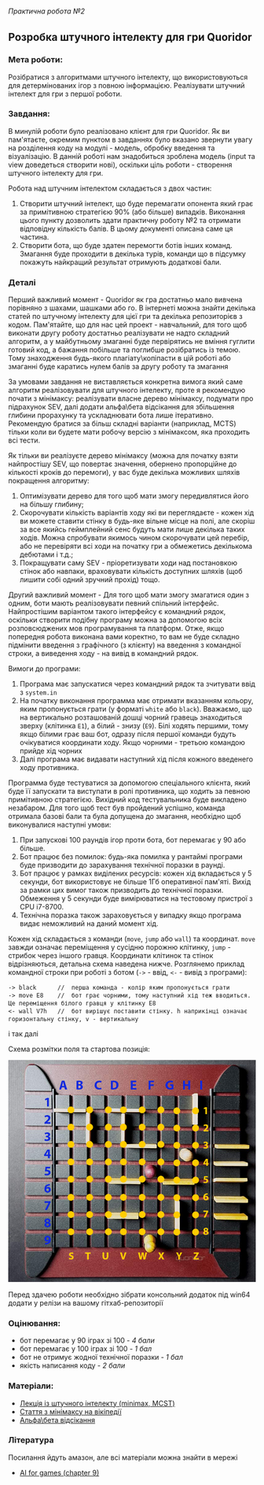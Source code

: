 ###### Практична робота №2

## Розробка штучного інтелекту для гри Quoridor

### Мета роботи:

Розібратися з алгоритмами штучного інтелекту, що використовуються для детермінованих ігор з повною інформацією.
Реалізувати штучний інтелект для гри з першої роботи.

### Завдання:

В минулій роботи було реалізовано клієнт для гри Quoridor. Як ви пам'ятаєте, окремим пунктом в завданнях було вказано
звернути увагу на розділення коду на модулі - модель, обробку введення та візуалізацію. В данній роботі нам знадобиться
зроблена модель (input та view доведеться створити нові), оскільки ціль роботи - створення штучного інтелекту для гри.

Робота над штучним інтелектом складається з двох частин:

1. Створити штучний інтелект, що буде перемагати опонента який грає за примітивною стратегією 90% (або більше) випадків.
   Виконання цього пункту дозволить здати практичну роботу №2 та отримати відповідну кількість балів. В цьому документі
   описана саме ця частина.
2. Створити бота, що буде здатен перемогти ботів інших команд. Змагання буде проходити в декілька турів, команди що в
   підсумку покажуть найкращий результат отримують додаткові бали.

### Деталі

Перший важливий момент - Quoridor як гра достатньо мало вивчена порівняно з шахами, шашками або го. В інтернеті можна
знайти декілька статей по штучному інтелекту для цієї гри та декілька репозиторієв з кодом. Пам'ятайте, що для нас цей
проект - навчальний, для того щоб виконати другу роботу достатньо реалізувати не надто складний алгоритм, а у
майбутньому змаганні буде первірятись не вміння гуглити готовий код, а бажання побільше та поглибше розібратись із
темою. Тому знаходження будь-якого плагіату\копіпасти в цій роботі або змаганні буде каратись нулем балів за другу
роботу та змагання

За умовами завдання не виставляється конкретна вимога який саме алгоритм реалізовувати для штучного інтелекту, проте я
рекомендую почати з мінімаксу: реалізувати власне дерево мінімаксу, подумати про підрахунок SEV, далі додати альфа\бета
відсікання для збільшення глибини прорахунку та ускладнювати бота лише ітеративно. Рекомендую братися за більш складні
варіанти (наприклад, MCTS) тільки коли ви будете мати робочу версію з мінімаксом, яка проходить всі тести.

Як тільки ви реалізуєте дерево мінімаксу (можна для початку взяти найпростішу SEV, що повертає значення, обернено
пропорційне до кількості кроків до перемоги), у вас буде декілька можливих шляхів покращення алгоритму:

1. Оптимізувати дерево для того щоб мати змогу передивлятися його на більшу глибину;
2. Скорочувати кількість варіантів ходу які ви переглядаєте - кожен хід ви можете ставити стінку в будь-яке вільне місце
   на полі, але скоріш за все якийсь геймплейний сенс будуть мати лише декілька таких ходів. Можна спробувати якимось
   чином скорочувати цей перебір, або не перевіряти всі ходи на початку гри а обмежетись декількома дебютами і т.д.;
3. Покращувати саму SEV - пріоретизувати ходи над постановкою стінок або навпаки, враховувати кількість доступних
   шляхів (щоб лишити собі одний зручний прохід) тощо.

Другий важливий момент - Для того щоб мати змогу змагатися один з одним, боти мають реалізовувати певний спільний
інтерфейс. Найпростішим варіантом такого інтерфейсу є командний рядок, оскільки створити подібну програму можна за
допомогою всіх розповсюджених мов програмування та платформ. Отже, якщо попередня робота виконана вами коректно, то вам
не буде складно підмінити введення з графічного (з клієнту) на введення з командної строки, а виведення ходу - на вивід
в командний рядок.

Вимоги до програми:

1. Програма має запускатися через командний рядок та зчитувати ввід з `system.in`
2. На початку виконання программа має отримати вказанням кольору, яким пропонується грати (у форматі `white`
   або `black`). Вважаємо, що на вертикально розташованій дошці чорний гравець знаходиться зверху (клітинка `E1`), а білий - знизу (`E9`). Білі
   ходять першими, тому якщо білими грає ваш бот, одразу після першої команди будуть очікуватися координати ходу. Якщо
   чорними - третьою командою прийде хід чорних
4. Далі програма має видавати наступний хід після кожного введенего ходу противника.

Программа буде тестуватися за допомогою спеціального клієнта, який буде її запускати та виступати в ролі противника, що
ходить за певною примітивною стратегією. Вихідний код тестувальника буде викладено незабаром. Для того щоб тест був
пройдений успішно, команда отримала базові бали та була допущена до змагання, необхідно щоб виконувалися наступні умови:

1. При запускові 100 раундів ігор проти бота, бот перемагає у 90 або більше.
2. Бот працює без помилок: будь-яка помилка у рантаймі програми буде призводити до зарахування технічної поразки в
   раунді.
3. Бот працює у рамках виділених ресурсів: кожен хід вкладається у 5 секунди, бот використовує не більше 1Гб оперативної
   пам'яті. Вихід за рамки цих вимог також призводить до технічної поразки. Обмеження у 5 секунди буде вимірюватися на
   тестовому пристрої з CPU i7-8700.
4. Технічна поразка також зараховується у випадку якщо програма видає неможливий на даний момент хід.

Кожен хід складається з команди (`move`, `jump` або `wall`) та координат. `move` завжди означає переміщення у сусідню
порожню клітинку, `jump` - стрибок через іншого гравця. Координати клітинок та стінок відрізняються, детальна схема наведена нижче. Розглянемо приклад
командної строки при роботі з ботом (`->` - ввід, `<-` - вивід з програми):

```
-> black      //  перша команда - колір яким пропонується грати
-> move E8    //  бот грає чорними, тому наступний хід теж вводиться. Це переміщення білого гравця у клітинку Е8
<- wall V7h   //  бот вирішує поставити стінку. h наприкінці означає горизонтальну стінку, v - вертикальну
```

і так далі

Схема розмітки поля та стартова позиція:

![Quoridor](../res/quoridor_scheme.png "Розмітка поля")

Перед здачею роботи необхідно зібрати консольний додаток під win64 додати у релізи на вашому гітхаб-репозиторії

### Оцінювання:

- бот перемагає у 90 іграх зі 100 - *4 бали*
- бот перемагає у 100 іграх зі 100 - *1 бал*
- бот не отримує жодної технічної поразки - *1 бал*
- якість написання коду - *2 бали*

### Матеріали:

- [Лекція із штучного інтелекту (minimax, MCST)](https://www.youtube.com/watch?v=zlEI6ii28_A&list=PLkgXLMuasx7C7yMUsaq366htPg9rpM2lw&index=5)
- [Стаття з мінімаксу на вікіпедії](https://en.wikipedia.org/wiki/Minimax)
- [Альфа\бета відсікання](https://en.wikipedia.org/wiki/Alpha%E2%80%93beta_pruning)

### Література

Посилання йдуть амазон, але всі матеріали можна знайти в мережі

- [AI for games (chapter 9)](https://www.amazon.com/AI-Games-Third-Ian-Millington/dp/1138483974)
